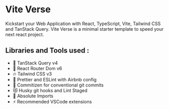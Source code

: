 # Vite Verse
Kickstart your Web Application with React, TypeScript, Vite, Tailwind CSS and TanStack Query. Vite Verse is a minimal starter template to speed your next react project.

## Libraries and Tools used :

- 🔭 TanStack Query v4
- 🌱 React Router Dom v6
- 🔥 Tailwind CSS v3
- 👯 Prettier and ESLint with Airbnb config
- 🥅 Commitizen for conventional git commits
- 😻 Husky git hooks and Lint Staged
- 🚀 Absolute Imports
- ⚡ Recommended VSCode extensions
